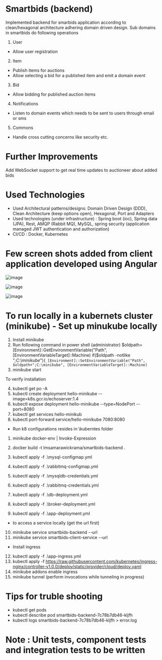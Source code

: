 # Smartbids (backend)

Implemented backend for smarbids application according to clean/hexagonal architecture adhering domain driven design. 
Sub domains in smartbids do following operations

1. User 
  - Allow user registration
2. Item
  - Publish items for auctions
  - Allow selecting a bid for a published item and emit a domain event
3. Bid
  - Allow bidding for published auction items
4. Notifications
  - Listen to domain events which needs to be sent to users through email or sms
5. Commons
  - Handle cross cutting concerns like security etc.
  
# Further Improvements
  Add WebSocket support to get real time updates to auctioneer about added bids

# Used Technologies

- Used Architectural patterns/designs: Domain Driven Design (DDD), Clean Architecture (keep options open), Hexagonal, Port and Adapters 
- Used technologies (under infrastructure) : Spring boot (ioc), Spring data (JPA), Rest, AMQP (Rabbit MQ), MySQL, spring security (application managed JWT authentication and authorization)
- CI/CD : Docker, Kubernetes

# Few screen shots added from client application developed using Angular

![image](https://user-images.githubusercontent.com/5676375/130425561-c3038971-a3f6-4936-8706-614b0a4b4ab4.png)

![image](https://user-images.githubusercontent.com/5676375/130425967-72ee5081-7f4a-4294-9d0b-f15cc2674eca.png)

![image](https://user-images.githubusercontent.com/5676375/130426123-b0af6721-62d8-414a-ba21-92928b6e0d58.png)


# To run locally in a kubernets cluster (minikube) - Set up minukube locally
1. Install minikube
2. Run following command in power shell (administrator)
 $oldpath=[Environment]::GetEnvironmentVariable("Path", [EnvironmentVariableTarget]::Machine) if($oldpath -notlike "*;C:\minikube*"){`
[Environment]::SetEnvironmentVariable("Path", $oldpath+";C:\minikube", [EnvironmentVariableTarget]::Machine)`
3. minikube start

To verify installation

4. kubectl get po -A
5. kubectl create deployment hello-minikube --image=k8s.gcr.io/echoserver:1.4
6. kubectl expose deployment hello-minikube --type=NodePort --port=8080
7. kubectl get services hello-minikub
8. kubectl port-forward service/hello-minikube 7080:8080

- Run k8 configurations resides in \kuberntes folder

1. minikube docker-env | Invoke-Expression
2. docker build -t lmsamarawickrama/smartbids-backend .

3. kubectl apply -f .\mysql-configmap.yml
4. kubectl apply -f .\rabbitmq-configmap.yml
5. kubectl apply -f .\mysqldb-credentials.yml
6. kubectl apply -f .\rabbitmq-credentials.yml

7. kubectl apply -f .\db-deployment.yml
8. kubectl apply -f .\broker-deployment.yml
9. kubectl apply -f .\app-deployment.yml

- to access a service locally (get the url first)

10. minikube service smartbids-backend --url
11. minikube service smartbids-client-service --url

- Install ingress

12. kubectl apply -f .\app-ingress.yml
13. kubectl apply -f https://raw.githubusercontent.com/kubernetes/ingress-nginx/controller-v1.0.0/deploy/static/provider/cloud/deploy.yaml
14. minikube addons enable ingress
15. minikube tunnel (perform invocations while tunneling in progress)
 
# Tips for truble shooting

- kubectl get pods
- kubectl describe pod smartbids-backend-7c78b7db46-kljfh
- kubectl logs smartbids-backend-7c78b7db46-kljfh > error.log

# Note : Unit tests, component tests and integration tests to be written
